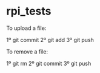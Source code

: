 rpi_tests
=========


To upload a file:

1º git commit
2º git add <file>
3º git push


To remove a file:

1º git rm <file>
2º git commit
3º git push

